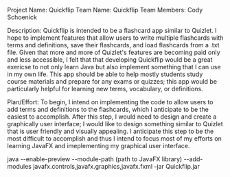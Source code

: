 Project Name: Quickflip
Team Name: Quickflip
Team Members: Cody Schoenick

Description: Quickflip is intended to be a flashcard app similar to Quizlet. I hope to implement features that allow users to write multiple flashcards with terms and definitions, save their flashcards, and load flashcards from a .txt file. Given that more and more of Quizlet's features are becoming paid only and less accessible, I felt that that developing Quickflip would be a great exericse to not only learn Java but also implement something that I can use in my own life. This app should be able to help mostly students study course materials and prepare for any exams or quizzes; this app would be particularly helpful for learning new terms, vocabulary, or definitions. 

Plan/Effort: To begin, I intend on implementing the code to allow users to add terms and definitions to the flashcards, which I anticipate to be the easiest to accomplish. After this step, I would need to design and create a graphically user interface; I would like to design something similar to Quizlet that is user friendly and visually appealing. I anticipate this step to be the most difficult to accomplish and thus I intend to focus most of my efforts on learning JavaFX and imeplementing my graphical user interface. 

java --enable-preview --module-path (path to JavaFX library) --add-modules javafx.controls,javafx.graphics,javafx.fxml -jar Quickflip.jar

